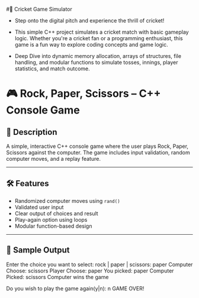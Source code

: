 #🏏 Cricket Game Simulator

- Step onto the digital pitch and experience the thrill of cricket!

- This simple C++ project simulates a cricket match with basic gameplay logic. Whether you're a cricket fan or a programming enthusiast, this game is a fun way to explore coding concepts and game logic.

- Deep Dive into  dynamic memory allocation, arrays of structures, file handling, and modular functions to simulate tosses, innings, player statistics, and match outcome.

# 🎮 Rock, Paper, Scissors – C++ Console Game

## 📘 Description
A simple, interactive C++ console game where the user plays Rock, Paper, Scissors against the computer. The game includes input validation, random computer moves, and a replay feature.

---

## 🛠 Features
- Randomized computer moves using `rand()`
- Validated user input
- Clear output of choices and result
- Play-again option using loops
- Modular function-based design

---

## 🧪 Sample Output
Enter the choice you want to select:
rock | paper | scissors:
paper
Computer Choose: scissors
Player Choose: paper
You picked: paper
Computer Picked: scissors
Computer wins the game

Do you wish to play the game again(y|n): n
GAME OVER!
